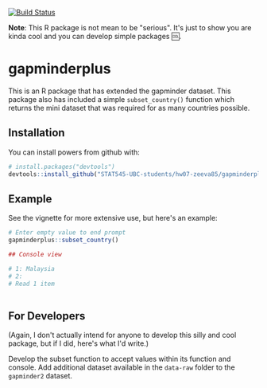 
<!-- README.md is generated from README.Rmd. Please edit that file -->
[![Build Status](https://travis-ci.org/vincenzocoia/powers.svg?branch=master)](https://travis-ci.org/vincenzocoia/powers)

**Note**: This R package is not mean to be "serious". It's just to show you are kinda cool and you can develop simple packages :cool:.

gapminderplus
=============

This is an R package that has extended the gapminder dataset. This package also has included a simple `subset_country()` function which returns the mini dataset that was required for as many countries possible.

Installation
------------

You can install powers from github with:

``` r
# install.packages("devtools")
devtools::install_github("STAT545-UBC-students/hw07-zeeva85/gapminderplus")
```

Example
-------

See the vignette for more extensive use, but here's an example:

``` r
# Enter empty value to end prompt
gapminderplus::subset_country()

## Console view

# 1: Malaysia
# 2: 
# Read 1 item
  
```

For Developers
--------------

(Again, I don't actually intend for anyone to develop this silly and cool package, but if I did, here's what I'd write.)

Develop the subset function to accept values within its function and console. Add additional dataset available in the `data-raw` folder to the `gapminder2` dataset.

